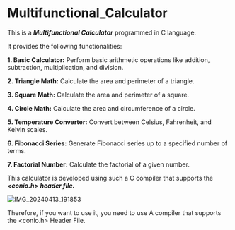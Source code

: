 # Multifunctional_Calculator 

This is a **_Multifunctional Calculator_** programmed in C language. 

It provides the following functionalities:

**1. Basic Calculator:** Perform basic arithmetic operations like addition, subtraction, multiplication, and division.

**2. Triangle Math:** Calculate the area and perimeter of a triangle.

**3. Square Math:** Calculate the area and perimeter of a square.

**4. Circle Math:** Calculate the area and circumference of a circle.

**5. Temperature Converter:** Convert between Celsius, Fahrenheit, and Kelvin scales.

**6. Fibonacci Series:** Generate Fibonacci series up to a specified number of terms.

**7. Factorial Number:** Calculate the factorial of a given number.


This calculator is developed using such a C compiler that supports the **_<conio.h> header file._**   

![IMG_20240413_191853](https://github.com/AsadullahAlMunib/C_Programming/assets/163411448/ed22930f-8261-4fb9-8f47-1a9be802599e)

Therefore, if you want to use it, you need to use A compiler that supports the <conio.h> Header File.
